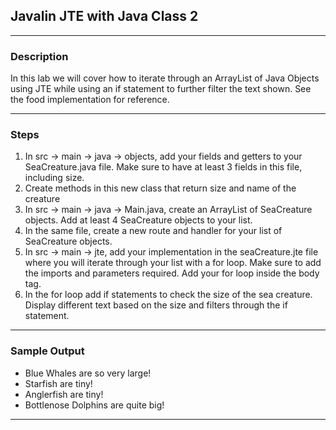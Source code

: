 ## Javalin JTE with Java Class 2
---
### Description
In this lab we will cover how to iterate through an ArrayList of Java Objects using JTE while using an if statement to further filter the text shown. See the food implementation for reference.

---
### Steps

1. In src -> main -> java -> objects, add your fields and getters to your SeaCreature.java file. Make sure to have at least 3 fields in this file, including size.
2. Create methods in this new class that return size and name of the creature
2. In src -> main -> java -> Main.java, create an ArrayList of SeaCreature objects. Add at least 4 SeaCreature objects to your list.
3. In the same file, create a new route and handler for your list of SeaCreature objects.
4. In src -> main -> jte, add your implementation in the seaCreature.jte file where you will iterate through your list with a for loop. Make sure to add the imports and parameters required. Add your for loop inside the body tag.
5. In the for loop add if statements to check the size of the sea creature. Display different text based on the size and filters through the if statement.


---
### Sample Output
* Blue Whales are so very large!
* Starfish are tiny!
* Anglerfish are tiny!
* Bottlenose Dolphins are quite big!
---
